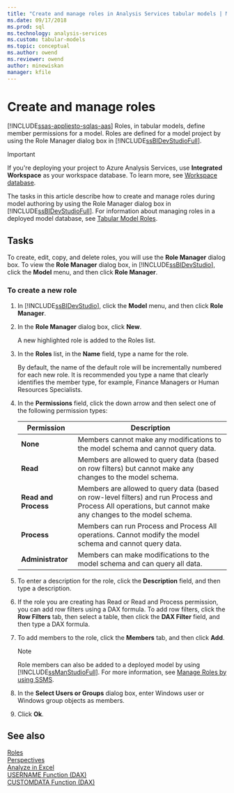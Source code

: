 ```yaml
---
title: "Create and manage roles in Analysis Services tabular models | Microsoft Docs"
ms.date: 09/17/2018
ms.prod: sql
ms.technology: analysis-services
ms.custom: tabular-models
ms.topic: conceptual
ms.author: owend
ms.reviewer: owend
author: minewiskan
manager: kfile
---
```

# Create and manage roles 
[!INCLUDE[ssas-appliesto-sqlas-aas](../../includes/ssas-appliesto-sqlas-aas.md)]
  Roles, in tabular models, define member permissions for a model. Roles are defined for a model project by using the Role Manager dialog box in [!INCLUDE[ssBIDevStudioFull](../../includes/ssbidevstudiofull-md.md)]. 

> [!IMPORTANT]
> If you're deploying your project to Azure Analysis Services, use **Integrated Workspace** as your workspace database. To learn more, see [Workspace database](workspace-database-ssas-tabular.md).
  
 The tasks in this article describe how to create and manage roles during model authoring by using the Role Manager dialog box in [!INCLUDE[ssBIDevStudioFull](../../includes/ssbidevstudiofull-md.md)]. For information about managing roles in a deployed model database, see [Tabular Model Roles](../../analysis-services/tabular-models/tabular-model-roles-ssas-tabular.md).  
  
## Tasks  
 To create, edit, copy, and delete roles, you will use the **Role Manager** dialog box. To view the **Role Manager** dialog box, in [!INCLUDE[ssBIDevStudio](../../includes/ssbidevstudio-md.md)], click the **Model** menu, and then click **Role Manager**.  
  
###  <a name="bkmk_new_role"></a> To create a new role  
  
1.  In [!INCLUDE[ssBIDevStudio](../../includes/ssbidevstudio-md.md)], click the **Model** menu, and then click **Role Manager**.  
  
2.  In the **Role Manager** dialog box, click **New**.  
  
     A new highlighted role is added to the Roles list.  
  
3.  In the **Roles** list, in the **Name** field, type a name for the role.  
  
     By default, the name of the default role will be incrementally numbered for each new role. It is recommended you type a name that clearly identifies the member type, for example, Finance Managers or Human Resources Specialists.  
  
4.  In the **Permissions** field, click the down arrow and then select one of the following permission types:  
  
    |Permission|Description|  
    |----------------|-----------------|  
    |**None**|Members cannot make any modifications to the model schema and cannot query data.|  
    |**Read**|Members are allowed to query data (based on row filters) but cannot make any changes to the model schema.|  
    |**Read and Process**|Members are allowed to query data (based on row-level filters) and run Process and Process All operations, but cannot make any changes to the model schema.|  
    |**Process**|Members can run Process and Process All operations. Cannot modify the model schema and cannot query data.|  
    |**Administrator**|Members can make modifications to the model schema and can query all data.|  
  
5.  To enter a description for the role, click the **Description** field, and then type a description.  
  
6.  If the role you are creating has Read or Read and Process permission, you can add row filters using a DAX formula. To add row filters, click the **Row Filters** tab, then select a table, then click the **DAX Filter** field, and then type a DAX formula.  
  
7.  To add members to the role, click the **Members** tab, and then click **Add**.  
  
    > [!NOTE]  
    >  Role members can also be added to a deployed model by using [!INCLUDE[ssManStudioFull](../../includes/ssmanstudiofull-md.md)]. For more information, see [Manage Roles by using SSMS](../../analysis-services/tabular-models/manage-roles-by-using-ssms-ssas-tabular.md).  
  
8.  In the **Select Users or Groups** dialog box, enter Windows user or Windows group objects as members.  
  
9. Click **Ok**.  
  
## See also  
 [Roles](../../analysis-services/tabular-models/roles-ssas-tabular.md)   
 [Perspectives](../../analysis-services/tabular-models/perspectives-ssas-tabular.md)   
 [Analyze in Excel](../../analysis-services/tabular-models/analyze-in-excel-ssas-tabular.md)   
 [USERNAME Function (DAX)](https://msdn.microsoft.com/22dddc4b-1648-4c89-8c93-f1151162b93f)   
 [CUSTOMDATA Function (DAX)](https://msdn.microsoft.com/58235ad8-226c-43cc-8a69-5a52ac19dd4e)  
  
  
